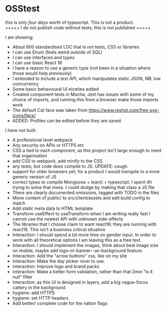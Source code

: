 # OSStest

this is only _four days_ worth of typescript. This is not a product.  
+++++ I do not publish code without tests; this is not published +++++

I am showing:

- About 600 standardised LOC that is not tests, CSS or libraries
- I can use Enum (feels weird outside of SQL)
- I can use interfaces and types
- I can use basic React 18
- I have a reason to use a generic type (not been in a situation where those would help previously)
- I extended to include a _test API_, which manipulates static JSON, NB: low concurrency
- Some basic behavioural UI niceties added
- Created component tests in Mocha; Jest has issues with some of my choice of imports, and running this from a browser make those imports work
- The default Cat face was taken from https://www.reshot.com/free-svg-icons/face/
- ADDED: Profiles can be edited before they are saved

I have not built:

- A professional level webpack
- Any security on APIs or HTTPS etc
- CSS a tied to each component, as this project isn't large enough to need that organisation
- add CSS to webpack, add minify to the CSS
- any tests; but code does compile to JS. UPDATE: cough.
- support for older browsers yet; for a product I would transpile to a more generic version of JS
- correct types to compile Mongoose + lean() + typescript. I spent 4h trying to solve that mess. I could dodge by making that class a JS file
- There are clearly documented omissions, tagged with TODO in the files
- Move content of public/ to src/client/assets and edit build config to match
- Add static meta data to HTML template
- Transform useEffect to useTransform when I am writing really fast I cannot use the newest API with unknown side-effects
- The libraries that I choose claim to want react16; they are running with react18. This isn't a business critical situation
- Interaction: I should spend a lot more time on gender input. In order to work with all theoretical options I am leaving this as a free text.
- Interaction: I should implement the images, think about best image size on mobile, maybe add logo-or-banner--as-background feature.
- Interaction: Add the "arrow buttons" css, like on my site
- Interaction: Make the day picker nicer to use.
- interaction: Improve logo and brand packs
- interaction: Make a better form validation, rather than that 2min "is it null" filter
- Interaction: as this UI is designed in layers, add a big vague-focus cattery in the background
- hygiene: add HTTPS
- hygiene: set HTTP headers
- Add better/ complete code for the nation flags
